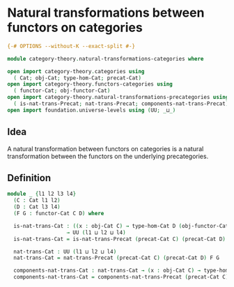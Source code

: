 # Natural transformations between functors on categories

```agda
{-# OPTIONS --without-K --exact-split #-}

module category-theory.natural-transformations-categories where

open import category-theory.categories using
  ( Cat; obj-Cat; type-hom-Cat; precat-Cat)
open import category-theory.functors-categories using
  ( functor-Cat; obj-functor-Cat)
open import category-theory.natural-transformations-precategories using
  ( is-nat-trans-Precat; nat-trans-Precat; components-nat-trans-Precat)
open import foundation.universe-levels using (UU; _⊔_)
```

## Idea

A natural transformation between functors on categories is a natural transformation between the functors on the underlying precategories.

## Definition

```agda
module _ {l1 l2 l3 l4}
  (C : Cat l1 l2)
  (D : Cat l3 l4)
  (F G : functor-Cat C D) where

  is-nat-trans-Cat : ((x : obj-Cat C) → type-hom-Cat D (obj-functor-Cat C D F x) (obj-functor-Cat C D G x))
                   → UU (l1 ⊔ l2 ⊔ l4)
  is-nat-trans-Cat = is-nat-trans-Precat (precat-Cat C) (precat-Cat D) F G

  nat-trans-Cat : UU (l1 ⊔ l2 ⊔ l4)
  nat-trans-Cat = nat-trans-Precat (precat-Cat C) (precat-Cat D) F G

  components-nat-trans-Cat : nat-trans-Cat → (x : obj-Cat C) → type-hom-Cat D (obj-functor-Cat C D F x) (obj-functor-Cat C D G x)
  components-nat-trans-Cat = components-nat-trans-Precat (precat-Cat C) (precat-Cat D) F G
```
